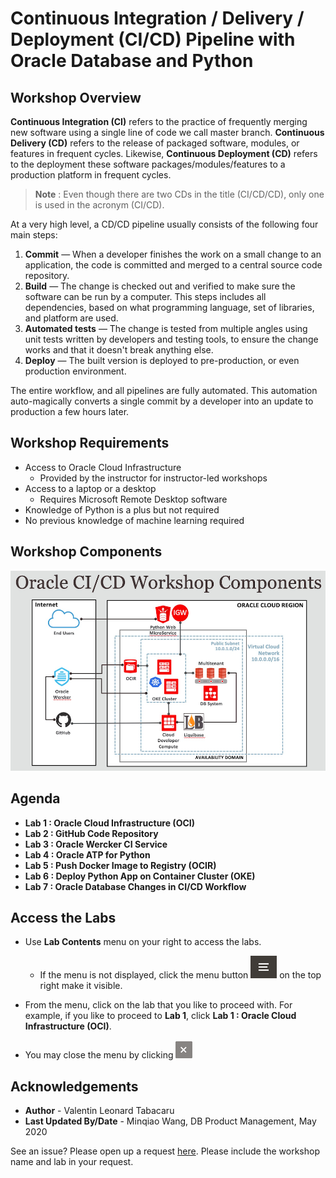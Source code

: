 # Continuous Integration / Delivery / Deployment (CI/CD) Pipeline with Oracle Database and Python

## Workshop Overview

**Continuous Integration (CI)** refers to the practice of frequently merging new software using a single line of code we call master branch. **Continuous Delivery (CD)** refers to the release of packaged software, modules, or features in frequent cycles. Likewise, **Continuous Deployment (CD)** refers to the deployment these software packages/modules/features to a production platform in frequent cycles.

>**Note** : Even though there are two CDs in the title (CI/CD/CD), only one is used in the acronym (CI/CD).

At a very high level, a CD/CD pipeline usually consists of the following four main steps:

1. **Commit** — When a developer finishes the work on a small change to an application, the code is committed and merged to a central source code repository.
2. **Build** — The change is checked out and verified to make sure the software can be run by a computer. This steps includes all dependencies, based on what programming language, set of libraries, and platform are used.
3. **Automated tests** — The change is tested from multiple angles using unit tests written by developers and testing tools, to ensure the change works and that it doesn't break anything else.
4. **Deploy** — The built version is deployed to pre-production, or even production environment.

The entire workflow, and all pipelines are fully automated. This automation auto-magically converts a single commit by a developer into an update to production a few hours later.

## Workshop Requirements

* Access to Oracle Cloud Infrastructure
    * Provided by the instructor for instructor-led workshops
* Access to a laptop or a desktop
    * Requires Microsoft Remote Desktop software
* Knowledge of Python is a plus but not required
* No previous knowledge of machine learning required

## Workshop Components

![](./images/cicd-ws-components.png)

## Agenda

- **Lab 1 : Oracle Cloud Infrastructure (OCI)**
- **Lab 2 : GitHub Code Repository**
- **Lab 3 : Oracle Wercker CI Service**
- **Lab 4 : Oracle ATP for Python**
- **Lab 5 : Push Docker Image to Registry (OCIR)**
- **Lab 6 : Deploy Python App on Container Cluster (OKE)**
- **Lab 7 : Oracle Database Changes in CI/CD Workflow**

## Access the Labs

- Use **Lab Contents** menu on your right to access the labs.
    - If the menu is not displayed, click the menu button ![](./images/menu-button.png) on the top right  make it visible.

- From the menu, click on the lab that you like to proceed with. For example, if you like to proceed to **Lab 1**, click **Lab 1 : Oracle Cloud Infrastructure (OCI)**.

- You may close the menu by clicking ![](./images/menu-close.png "")

## Acknowledgements

- **Author** - Valentin Leonard Tabacaru
- **Last Updated By/Date** - Minqiao Wang, DB Product Management, May 2020

See an issue? Please open up a request [here](https://github.com/oracle/learning-library/issues). Please include the workshop name and lab in your request.


